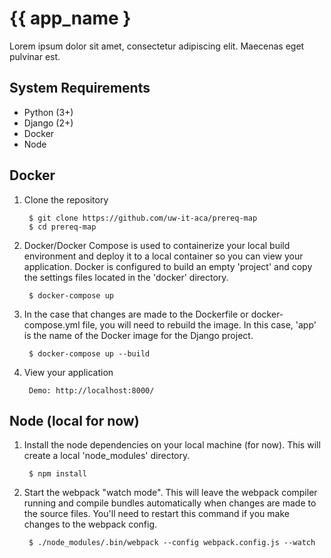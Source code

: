 
# {{ app_name }
Lorem ipsum dolor sit amet, consectetur adipiscing elit. Maecenas eget pulvinar est.

System Requirements
-------------------
* Python (3+)
* Django (2+)
* Docker
* Node

Docker
------

1. Clone the repository

        $ git clone https://github.com/uw-it-aca/prereq-map
        $ cd prereq-map

2. Docker/Docker Compose is used to containerize your local build environment
    and deploy it to a local container so you can view your application. Docker
    is configured to build an empty 'project' and copy the settings files located
    in the 'docker' directory.

        $ docker-compose up

3. In the case that changes are made to the Dockerfile or docker-compose.yml file,
    you will need to rebuild the image. In this case, 'app' is the name of the
    Docker image for the Django project.

        $ docker-compose up --build

4. View your application

        Demo: http://localhost:8000/

Node (local for now)
------------

1. Install the node dependencies on your local machine (for now). This will create
   a local 'node_modules' directory.

        $ npm install

2. Start the webpack "watch mode". This will leave the webpack compiler running
   and compile bundles automatically when changes are made to the source files.
   You'll need to restart this command if you make changes to the webpack config.

        $ ./node_modules/.bin/webpack --config webpack.config.js --watch

